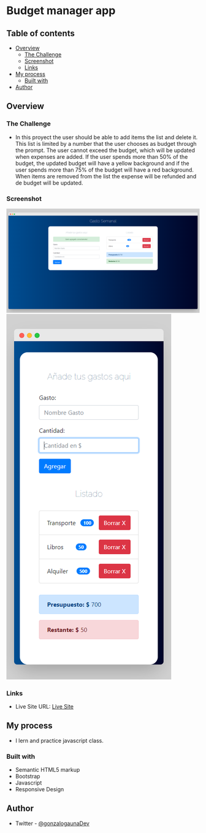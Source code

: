 # Budget manager app
## Table of contents

- [Overview](#overview)
  - [The Challenge](#The-Challenge)
  - [Screenshot](#screenshot)
  - [Links](#links)
- [My process](#my-process)
  - [Built with](#built-with)
- [Author](#author)

## Overview
### The Challenge
- In this proyect the user should be able to add items the list and delete it. This list is limited by a number that the user chooses as budget through the prompt. The user cannot exceed the budget, which will be updated when expenses are added. If the user spends more than 50% of the budget, the updated budget will have a yellow background and if the user spends more than 75% of the budget will have a red background. When items are removed from the list the expense will be refunded and de budget will be updated.

### Screenshot

![](./images/screenshot-01.png)
![](./images/screenshot-02.png)

### Links

- Live Site URL: [Live Site](https://gonzalo-gauna-budget-manager-app.netlify.app/)

## My process
- I lern and practice javascript class.

### Built with

- Semantic HTML5 markup
- Bootstrap
- Javascript
- Responsive Design

## Author

- Twitter - [@gonzalogaunaDev](https://twitter.com/gonzalogaunaDev)